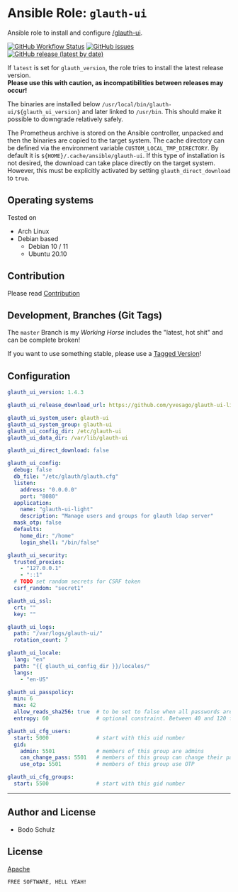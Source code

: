
# Ansible Role:  `glauth-ui` 

Ansible role to install and configure [/glauth-ui](https://github.com/yvesago/glauth-ui-light).

[![GitHub Workflow Status](https://img.shields.io/github/workflow/status/bodsch/ansible-/glauth-ui/CI)][ci]
[![GitHub issues](https://img.shields.io/github/issues/bodsch/ansible-/glauth-ui)][issues]
[![GitHub release (latest by date)](https://img.shields.io/github/v/release/bodsch/ansible-/glauth-ui)][releases]

[ci]: https://github.com/bodsch/ansible-/glauth-ui/actions
[issues]: https://github.com/bodsch/ansible-/glauth-ui/issues?q=is%3Aopen+is%3Aissue
[releases]: https://github.com/bodsch/ansible-/glauth-ui/releases


If `latest` is set for `glauth_version`, the role tries to install the latest release version.  
**Please use this with caution, as incompatibilities between releases may occur!**

The binaries are installed below `/usr/local/bin/glauth-ui/${glauth_ui_version}` and later linked to `/usr/bin`. 
This should make it possible to downgrade relatively safely.

The Prometheus archive is stored on the Ansible controller, unpacked and then the binaries are copied to the target system.
The cache directory can be defined via the environment variable `CUSTOM_LOCAL_TMP_DIRECTORY`. 
By default it is `${HOME}/.cache/ansible/glauth-ui`.
If this type of installation is not desired, the download can take place directly on the target system. 
However, this must be explicitly activated by setting `glauth_direct_download` to `true`.


## Operating systems

Tested on

* Arch Linux
* Debian based
    - Debian 10 / 11
    - Ubuntu 20.10


## Contribution

Please read [Contribution](CONTRIBUTING.md)

## Development,  Branches (Git Tags)

The `master` Branch is my *Working Horse* includes the "latest, hot shit" and can be complete broken!

If you want to use something stable, please use a [Tagged Version](https://github.com/bodsch/ansible-/glauth-ui/tags)!

## Configuration

```yaml
glauth_ui_version: 1.4.3

glauth_ui_release_download_url: https://github.com/yvesago/glauth-ui-light/releases

glauth_ui_system_user: glauth-ui
glauth_ui_system_group: glauth-ui
glauth_ui_config_dir: /etc/glauth-ui
glauth_ui_data_dir: /var/lib/glauth-ui

glauth_ui_direct_download: false

glauth_ui_config:
  debug: false
  db_file: "/etc/glauth/glauth.cfg"
  listen:
    address: "0.0.0.0"
    port: "8080"
  application:
    name: "glauth-ui-light"
    description: "Manage users and groups for glauth ldap server"
  mask_otp: false
  defaults:
    home_dir: "/home"
    login_shell: "/bin/false"

glauth_ui_security:
  trusted_proxies:
    - "127.0.0.1"
    - "::1"
  # TODO set random secrets for CSRF token
  csrf_random: "secret1"

glauth_ui_ssl:
  crt: ""
  key: ""

glauth_ui_logs:
  path: "/var/logs/glauth-ui/"
  rotation_count: 7

glauth_ui_locale:
  lang: "en"
  path: "{{ glauth_ui_config_dir }}/locales/"
  langs:
    - "en-US"

glauth_ui_passpolicy:
  min: 6
  max: 42
  allow_reads_sha256: true  # to be set to false when all passwords are bcrypt
  entropy: 60               # optional constraint. Between 40 and 120 for very high strength password

glauth_ui_cfg_users:
  start: 5000               # start with this uid number
  gid:
    admin: 5501             # members of this group are admins
    can_change_pass: 5501   # members of this group can change their password
    use_otp: 5501           # members of this group use OTP

glauth_ui_cfg_groups:
  start: 5500               # start with this gid number
```

---

## Author and License

- Bodo Schulz

## License

[Apache](LICENSE)

`FREE SOFTWARE, HELL YEAH!`
